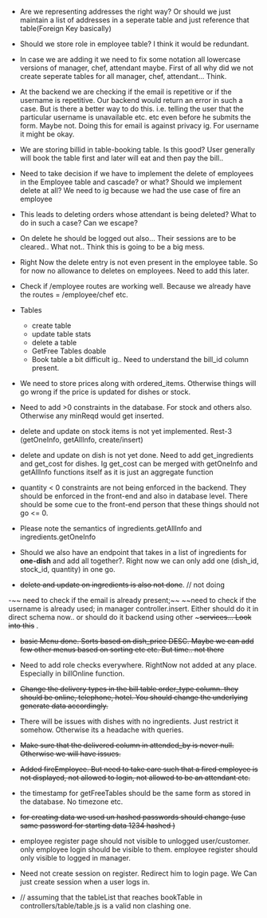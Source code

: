 - Are we representing addresses the right way? Or should we just maintain a list of addresses in a seperate table and just reference that table(Foreign Key basically)

- Should we store role in employee table? I think it would be redundant.
- In case we are adding it we need to fix some notation all lowercase versions of manager, chef, attendant maybe. First of all why did we not create seperate tables for all manager, chef, attendant... Think.

- At the backend we are checking if the email is repetitive or if the username is repetitive. Our backend would return an error in such a case. But is there a better way to do this. i.e. telling the user that the particular username is unavailable etc. etc even before he submits the form. Maybe not. Doing this for email is against privacy ig. For username it might be okay.

- We are storing billid in table-booking table. Is this good? User generally will book the table first and later will eat and then pay the bill..

- Need to take decision if we have to implement the delete of employees in the Employee table and cascade? or what? Should we implement delete at all? We need to ig because we had the use case of fire an employee

- This leads to deleting orders whose attendant is being deleted? What to do in such a case? Can we escape?

- On delete he should be logged out also... Their sessions are to be cleared.. What not.. Think this is going to be a big mess.

- Right Now the delete entry is not even present in the employee table. So for now no allowance to deletes on employees. Need to add this later.

- Check if /employee routes are working well. Because we already have the routes = /employee/chef etc.

- Tables

  - create table
  - update table stats
  - delete a table
  - GetFree Tables doable
  - Book table a bit difficult ig.. Need to understand the bill_id column present.

- We need to store prices along with ordered_items. Otherwise things will go wrong if the price is updated for dishes or stock.

- Need to add >0 constraints in the database. For stock and others also. Otherwise any minReqd would get inserted.

- delete and update on stock items is not yet implemented. Rest-3 (getOneInfo, getAllInfo, create/insert)

- delete and update on dish is not yet done. Need to add get_ingredients and get_cost for dishes. Ig get_cost can be merged with getOneInfo and getAllInfo functions itself as it is just an aggregate function

- quantity < 0 constraints are not being enforced in the backend. They should be enforced in the front-end and also in database level. There should be some cue to the front-end person that these things should not go <= 0.

- Please note the semantics of ingredients.getAllInfo and ingredients.getOneInfo

- Should we also have an endpoint that takes in a list of ingredients for **one-dish** and add all together?. Right now we can only add one (dish_id, stock_id, quantity) in one go.

- ~~delete and update on ingredients is also not done~~. // not doing

-~~ need to check if the email is already present;~~
~~need to check if the username is already used; in manager controller.insert. Either should do it in direct schema now.. or should do it backend using other ~~~services... Look into this~~ .

- ~~basic Menu done. Sorts based on dish_price DESC. Maybe we can add few other menus based on sorting etc etc. But time.. not there~~

- Need to add role checks everywhere. RightNow not added at any place. Especially in billOnline function.

- ~~Change the delivery types in the bill table order_type column. they should be online, telephone, hotel. You should change the underlying generate data accordingly.~~

- There will be issues with dishes with no ingredients. Just restrict it somehow. Otherwise its a headache with queries.

- ~~Make sure that the delivered column in attended_by is never null. Otherwise we will have issues.~~

- ~~Added fireEmployee. But need to take care such that a fired employee is not displayed, not allowed to login, not allowed to be an attendant etc.~~

- the timestamp for getFreeTables should be the same form as stored in the database. No timezone etc.
- ~~for creating data we used un hashed passwords should change (use same password for starting data 1234 hashed )~~

- employee register page should not visible to unlogged user/customer. only employee login should be visible to them. employee register should only visible to logged in manager.

- Need not create session on register. Redirect him to login page. We Can just create session when a user logs in.

- // assuming that the tableList that reaches bookTable in controllers/table/table.js is a valid non clashing one.

